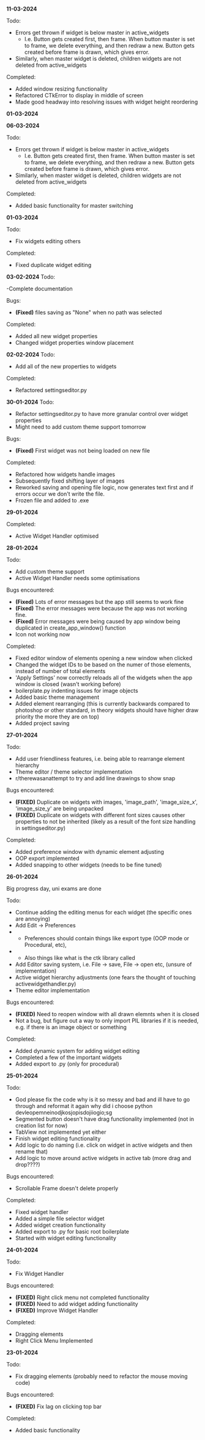 **11-03-2024**

Todo:

- Errors get thrown if widget is below master in active_widgets
  - I.e. Button gets created first, then frame. When button master is set to frame, we delete everything, and then redraw a new. Button gets created before frame is drawn, which gives error.
- Similarly, when master widget is deleted, children widgets are not deleted from active_widgets

Completed:

- Added window resizing functionality
- Refactored CTkError to display in middle of screen
- Made good headway into resolving issues with widget height reordering

**01-03-2024**

**06-03-2024**

Todo:

- Errors get thrown if widget is below master in active_widgets
  - I.e. Button gets created first, then frame. When button master is set to frame, we delete everything, and then redraw a new. Button gets created before frame is drawn, which gives error.
- Similarly, when master widget is deleted, children widgets are not deleted from active_widgets

Completed:

- Added basic functionality for master switching

**01-03-2024**

Todo: 

- Fix widgets editing others

Completed:
- Fixed duplicate widget editing 

**03-02-2024**
Todo:

-Complete documentation

Bugs:

- **(Fixed)** files saving as "None" when no path was selected

Completed:
- Added all new widget properties
- Changed widget properties window placement

**02-02-2024**
Todo:
- Add all of the new properties to widgets

Completed:
- Refactored settingseditor.py

**30-01-2024**
Todo:

- Refactor settingseditor.py to have more granular control over widget properties
- Might need to add custom theme support tomorrow

Bugs:

- **(Fixed)** First widget was not being loaded on new file

Completed:

- Refactored how widgets handle images
- Subsequently fixed shifting layer of images
- Reworked saving and opening file logic, now generates text first and if errors occur we don't write the file.
- Frozen file and added to .exe

**29-01-2024**

Completed:

- Active Widget Handler optimised

**28-01-2024**

Todo:

- Add custom theme support
- Active Widget Handler needs some optimisations

Bugs encountered:

- **(Fixed)** Lots of error messages but the app still seems to work fine
- **(Fixed)** The error messages were because the app was not working fine.
- **(Fixed)** Error messages were being caused by app window being duplicated in create_app_window() function
- Icon not working now

Completed:

- Fixed editor window of elements opening a new window when clicked
- Changed the widget IDs to be based on the numer of those elements, instead of number of total elements
- 'Apply Settings' now correctly reloads all of the widgets when the app window is closed (wasn't working before)
- boilerplate.py indenting issues for image objects
- Added basic theme management
- Added element rearranging (this is currently backwards compared to photoshop or other standard, in theory widgets should have higher draw priority the more they are on top)
- Added project saving

**27-01-2024**

Todo:

- Add user friendliness features, i.e. being able to rearrange element hierarchy
- Theme editor / theme selector implementation
- r/therewasanattempt to try and add line drawings to show snap

Bugs encountered:

- **(FIXED)** Duplicate on widgets with images, 'image_path', 'image_size_x', 'image_size_y' are being unpacked
- **(FIXED)** Duplicate on widgets with different font sizes causes other properties to not be inherited (likely as a result of the font size handling in settingseditor.py)

Completed:

- Added preference window with dynamic element adjusting
- OOP export implemented
- Added snapping to other widgets (needs to be fine tuned)

**26-01-2024**

Big progress day, uni exams are done

Todo:

- Continue adding the editing menus for each widget (the specific ones are annoying)
- Add Edit -> Preferences
- - Preferences should contain things like export type (OOP mode or Procedural, etc),
- - Also things like what is the ctk library called
- Add Editor saving system, i.e. File -> save, File -> open etc, (unsure of implementation)
- Active widget hierarchy adjustments (one fears the thought of touching activewidgethandler.py)
- Theme editor implementation

Bugs encountered:

- **(FIXED)** Need to reopen window with all drawn elemnts when it is closed
- Not a bug, but figure out a way to only import PIL libraries if it is needed, e.g. if there is an image object or something

Completed:

- Added dynamic system for adding widget editing
- Completed a few of the important widgets
- Added export to .py (only for procedural)

**25-01-2024**

Todo:

- God please fix the code why is it so messy and bad and ill have to go through and reformat it again why did i choose python devleopemneinodjkosjopisdojiiogio;sg
- Segmented button doesn't have drag functionality implemented (not in creation list for now)
- TabView not implemented yet either
- Finish widget editing functionality
- Add logic to do naming (i.e. click on widget in active widgets and then rename that)
- Add logic to move around active widgets in active tab (more drag and drop????)

Bugs encountered:

- Scrollable Frame doesn't delete properly

Completed:

- Fixed widget handler
- Added a simple file selector widget
- Added widget creation functionality
- Added export to .py for basic root boilerplate
- Started with widget editing functionality

**24-01-2024**

Todo:

- Fix Widget Handler

Bugs encountered:

- **(FIXED)** Right click menu not completed functionality
- **(FIXED)** Need to add widget adding functionality
- **(FIXED)** Improve Widget Handler

Completed:

- Dragging elements
- Right Click Menu Implemented

**23-01-2024**

Todo:

- Fix dragging elements (probably need to refactor the mouse moving code)

Bugs encountered:

- **(FIXED)** Fix lag on clicking top bar

Completed:

- Added basic functionality
